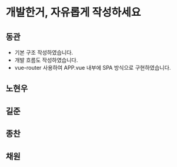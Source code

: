 # 개발한거,  자유롭게 작성하세요



## 동관

- 기본 구조 작성하였습니다. 
- 개발 흐름도 작성하였습니다.
- vue-router 사용하여 APP.vue 내부에 SPA 방식으로 구현하였습니다.



## 노현우



## 길준



## 종찬



## 채원

 

